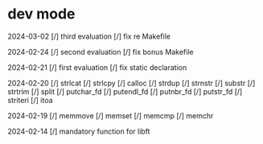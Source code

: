 # dev mode

2024-03-02
[/] third evaluation
[/] fix re Makefile

2024-02-24
[/] second evaluation
[/] fix bonus Makefile

2024-02-21
[/] first evaluation
[/] fix static declaration

2024-02-20
[/] strlcat
[/] strlcpy
[/] calloc
[/] strdup
[/] strnstr
[/] substr
[/] strtrim
[/] split
[/] putchar_fd
[/] putendl_fd
[/] putnbr_fd
[/] putstr_fd
[/] striteri
[/] itoa

2024-02-19
[/] memmove
[/] memset
[/] memcmp
[/] memchr

2024-02-14
[/] mandatory function for libft
